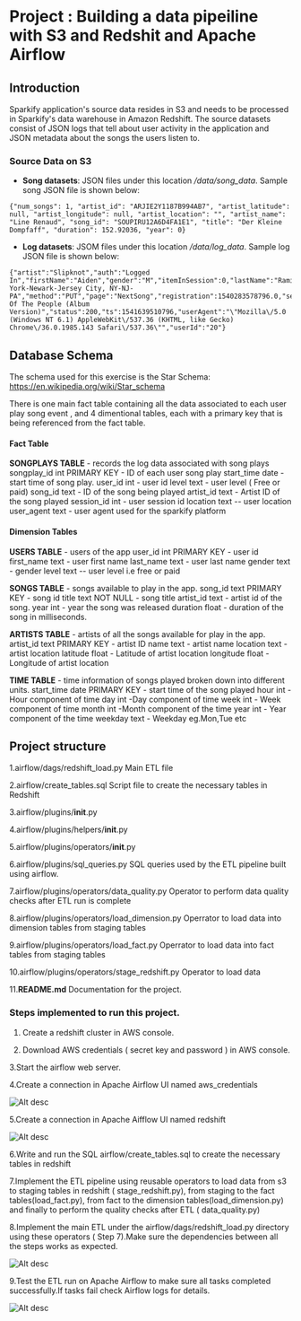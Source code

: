# Project : Building a data pipeiline with S3 and Redshit and Apache Airflow

## Introduction
Sparkify application's source data resides in S3 and needs to be processed in Sparkify's data warehouse in Amazon Redshift. 
The source datasets consist of JSON logs that tell about user activity in the application and JSON metadata about the songs the users listen to.

### Source Data on S3
- **Song datasets**: JSON files under this location */data/song_data*. Sample song JSON file is shown below:

```
{"num_songs": 1, "artist_id": "ARJIE2Y1187B994AB7", "artist_latitude": null, "artist_longitude": null, "artist_location": "", "artist_name": "Line Renaud", "song_id": "SOUPIRU12A6D4FA1E1", "title": "Der Kleine Dompfaff", "duration": 152.92036, "year": 0}
```

- **Log datasets**: JSOM files under this location */data/log_data*.  Sample log JSON file is shown below:

```
{"artist":"Slipknot","auth":"Logged In","firstName":"Aiden","gender":"M","itemInSession":0,"lastName":"Ramirez","length":192.57424,"level":"paid","location":"New York-Newark-Jersey City, NY-NJ-PA","method":"PUT","page":"NextSong","registration":1540283578796.0,"sessionId":19,"song":"Opium Of The People (Album Version)","status":200,"ts":1541639510796,"userAgent":"\"Mozilla\/5.0 (Windows NT 6.1) AppleWebKit\/537.36 (KHTML, like Gecko) Chrome\/36.0.1985.143 Safari\/537.36\"","userId":"20"}
```

## Database Schema
The schema used for this exercise is the Star Schema:
https://en.wikipedia.org/wiki/Star_schema

There is one main fact table containing all the data associated to each user play song event , 
and 4 dimentional tables, each with a primary key that is being referenced from the fact table.

#### Fact Table
**SONGPLAYS TABLE** - records the log data associated with song plays 
        songplay_id int PRIMARY KEY  - ID of each user song play
        start_time date - start time of song play.
        user_id int - user id
        level text - user level ( Free or paid)
        song_id text  - ID of the song being played
        artist_id text - Artist ID of the song played
        session_id int - user session id
        location text -- user location
        user_agent text - user agent used for the sparkify platform
        
#### Dimension Tables
   
**USERS TABLE** - users of the app
 user_id int PRIMARY KEY - user id
    first_name text - user first name
    last_name text - user last name
    gender text - gender
    level text -- user level i.e free or paid

**SONGS TABLE** - songs available to play in the app.
    song_id text PRIMARY KEY - song id
    title text NOT NULL - song title
    artist_id text  - artist id of the song.
    year int - year the song was released
    duration float - duration of the song in milliseconds.
                        

**ARTISTS TABLE** - artists of all the songs available for play in the app.
 artist_id text PRIMARY KEY - artist ID
 name text  - artist name
 location text - artist location
 latitude float - Latitude of artist location
 longitude float - Longitude of artist location

**TIME TABLE** - time information of songs played broken down into different units.
    start_time date PRIMARY KEY - start time of the song played
    hour int - Hour component of time
    day int -Day component of time
    week int - Week component of time
    month int -Month component of the time
    year int - Year component of the time
    weekday text - Weekday eg.Mon,Tue etc


## Project structure
1.airflow/dags/redshift_load.py  Main ETL file

2.airflow/create_tables.sql Script file to create the necessary tables in Redshift

3.airflow/plugins/__init__.py

4.airflow/plugins/helpers/__init__.py

5.airflow/plugins/operators/__init__.py

6.airflow/plugins/sql_queries.py SQL queries used by the ETL pipeline built using airflow.

7.airflow/plugins/operators/data_quality.py Operator to perform data quality checks after ETL run is complete

8.airflow/plugins/operators/load_dimension.py Operrator to load data into dimension tables from staging tables

9.airflow/plugins/operators/load_fact.py  Operrator to load data into fact tables from staging tables

10.airflow/plugins/operators/stage_redshift.py Operator to load data

11.**README.md** Documentation for the project.

### Steps implemented to run this project.

1. Create  a redshift cluster in AWS console.

2. Download AWS credentials ( secret key and password ) in AWS console.

3.Start the airflow web server.

 4.Create a connection in Apache Airflow UI named aws_credentials

![Alt desc](https://github.com/nj11/data_engineering/blob/master/DataModelling/Postgresql-Modelling_and_ETL/screenshots/aws_connection.png)


 5.Create a connection in Apache Aifflow UI named redshift


![Alt desc](https://github.com/nj11/data_engineering/blob/master/DataModelling/Postgresql-Modelling_and_ETL/screenshots/redshift_connection.png)


 6.Write and run the  SQL airflow/create_tables.sql  to create the necessary tables in redshift


 7.Implement the ETL pipeline using reusable operators to load data from s3 to staging tables in redshift ( stage_redshift.py),
  from staging to the fact tables(load_fact.py), from fact to the dimension tables(load_dimension.py) and finally to perform the quality   checks after ETL ( data_quality.py)
  
 
 8.Implement the main ETL under the airflow/dags/redshift_load.py directory using these operators ( Step 7).Make sure the dependencies     between all the steps works as expected.

  
  ![Alt desc](https://github.com/nj11/data_engineering/blob/master/DataModelling/Postgresql-Modelling_and_ETL/screenshots/redshift_connection.png)


  9.Test the ETL run on Apache Airflow to make sure all tasks completed successfully.If tasks fail check Airflow logs for details.

![Alt desc](https://github.com/nj11/data_engineering/blob/master/DataModelling/Postgresql-Modelling_and_ETL/screenshots/dag_run.png)




